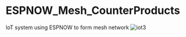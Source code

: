 # ESPNOW_Mesh_CounterProducts
IoT system using ESPNOW to form mesh network
![iot3](https://github.com/kimnhuthoang/ESPNOW_Mesh_CounterProducts/assets/94977540/83a60370-a6fe-4c55-8cc4-d18bfeac30f4)
